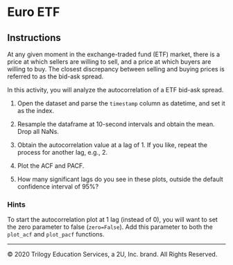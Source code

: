 # Euro ETF

## Instructions

At any given moment in the exchange-traded fund (ETF) market, there is a price at which sellers are willing to sell, and a price at which buyers are willing to buy. The closest discrepancy between selling and buying prices is referred to as the bid-ask spread.

In this activity, you will analyze the autocorrelation of a ETF bid-ask spread.

1. Open the dataset and parse the `timestamp` column as datetime, and set it as the index.

2. Resample the dataframe at 10-second intervals and obtain the mean. Drop all NaNs.

3. Obtain the autocorrelation value at a lag of 1. If you like, repeat the process for another lag, e.g., 2.

4. Plot the ACF and PACF.

5. How many significant lags do you see in these plots, outside the default confidence interval of 95%?

### Hints

To start the autocorrelation plot at 1 lag (instead of 0), you will want to set the zero parameter to false (`zero=False`). Add this parameter to both the `plot_acf` and `plot_pacf` functions.

---

© 2020 Trilogy Education Services, a 2U, Inc. brand. All Rights Reserved.
